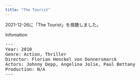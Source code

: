 ```yaml
---
title: "The Tourist"
---
```

2021-12-26に「The Tourist」を視聴しました。

Infomation
<pre>
---
Year: 2010
Genre: Action, Thriller
Director: Florian Henckel von Donnersmarck
Actors: Johnny Depp, Angelina Jolie, Paul Bettany
Production: N/A
---
</pre>